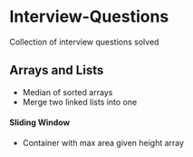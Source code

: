 # Interview-Questions
Collection of interview questions solved

## Arrays and Lists
  * Median of sorted arrays
  * Merge two linked lists into one
#### Sliding Window
  * Container with max area given height array
    